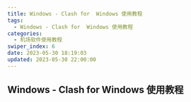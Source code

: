 ```yaml
---
title: Windows - Clash for  Windows 使用教程
tags:
  - Windows - Clash for  Windows 使用教程
categories:
  - 机场软件使用教程
swiper_index: 6
date: 2023-05-30 18:19:03
updated: 2023-05-30 22:00:00
---
```

## Windows - Clash for  Windows 使用教程
